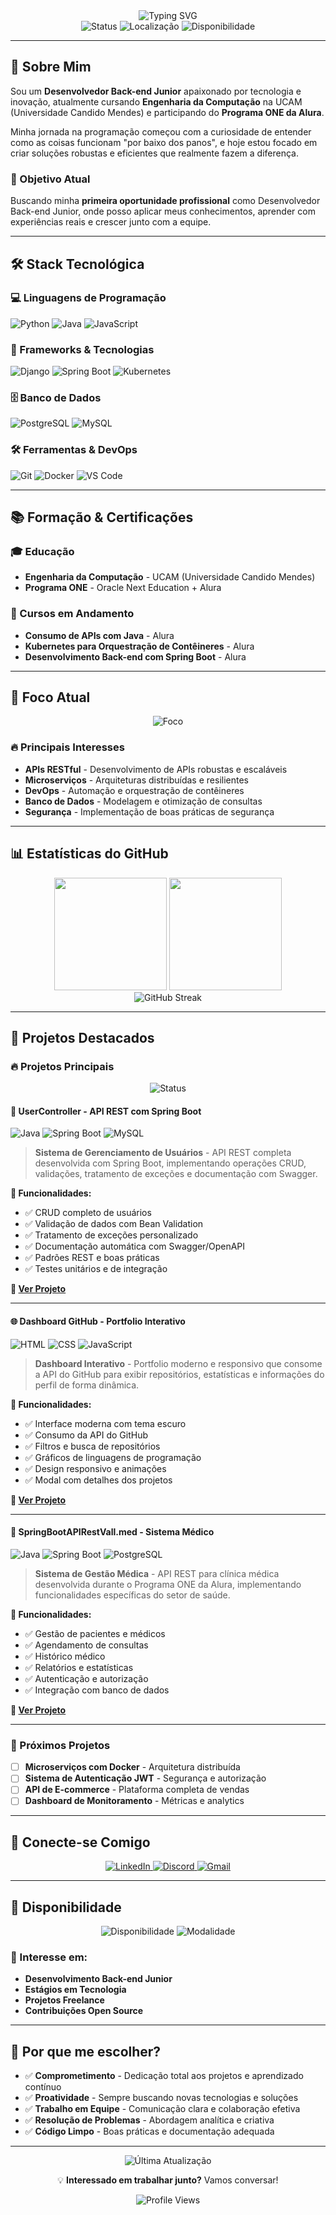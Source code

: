 <div align="center">
  <img src="https://readme-typing-svg.herokuapp.com?font=Fira+Code&weight=500&size=28&pause=1000&color=0366D6&center=true&vCenter=true&width=600&lines=Ol%C3%A1%2C+eu+sou+o+Jorge+Filipi!;Desenvolvedor+Back-end+Junior;Em+busca+da+primeira+oportunidade!" alt="Typing SVG" />
</div>

<div align="center">
  <img src="https://img.shields.io/badge/Status-Em%20Busca%20de%20Oportunidades-00D4FF?style=for-the-badge&logo=github" alt="Status" />
  <img src="https://img.shields.io/badge/Localização-Rio%20de%20Janeiro%2C%20RJ-00D4FF?style=for-the-badge&logo=location" alt="Localização" />
  <img src="https://img.shields.io/badge/Disponível%20para-Freelance%20%7C%20CLT-00D4FF?style=for-the-badge&logo=linkedin" alt="Disponibilidade" />
</div>

---

## 🚀 Sobre Mim

Sou um **Desenvolvedor Back-end Junior** apaixonado por tecnologia e inovação, atualmente cursando **Engenharia da Computação** na UCAM (Universidade Candido Mendes) e participando do **Programa ONE da Alura**. 

Minha jornada na programação começou com a curiosidade de entender como as coisas funcionam "por baixo dos panos", e hoje estou focado em criar soluções robustas e eficientes que realmente fazem a diferença.

### 🎯 Objetivo Atual
Buscando minha **primeira oportunidade profissional** como Desenvolvedor Back-end Junior, onde posso aplicar meus conhecimentos, aprender com experiências reais e crescer junto com a equipe.

---

## 🛠️ Stack Tecnológica

### 💻 Linguagens de Programação
![Python](https://img.shields.io/badge/Python-3776AB?style=for-the-badge&logo=python&logoColor=white)
![Java](https://img.shields.io/badge/Java-ED8B00?style=for-the-badge&logo=openjdk&logoColor=white)
![JavaScript](https://img.shields.io/badge/JavaScript-F7DF1E?style=for-the-badge&logo=javascript&logoColor=black)

### 🔧 Frameworks & Tecnologias
![Django](https://img.shields.io/badge/Django-092E20?style=for-the-badge&logo=django&logoColor=white)
![Spring Boot](https://img.shields.io/badge/Spring_Boot-6DB33F?style=for-the-badge&logo=spring-boot&logoColor=white)
![Kubernetes](https://img.shields.io/badge/Kubernetes-326CE5?style=for-the-badge&logo=kubernetes&logoColor=white)

### 🗄️ Banco de Dados
![PostgreSQL](https://img.shields.io/badge/PostgreSQL-316192?style=for-the-badge&logo=postgresql&logoColor=white)
![MySQL](https://img.shields.io/badge/MySQL-00000F?style=for-the-badge&logo=mysql&logoColor=white)

### 🛠️ Ferramentas & DevOps
![Git](https://img.shields.io/badge/Git-F05032?style=for-the-badge&logo=git&logoColor=white)
![Docker](https://img.shields.io/badge/Docker-2496ED?style=for-the-badge&logo=docker&logoColor=white)
![VS Code](https://img.shields.io/badge/VS_Code-007ACC?style=for-the-badge&logo=visual-studio-code&logoColor=white)

---

## 📚 Formação & Certificações

### 🎓 Educação
- **Engenharia da Computação** - UCAM (Universidade Candido Mendes)
- **Programa ONE** - Oracle Next Education + Alura

### 📖 Cursos em Andamento
- **Consumo de APIs com Java** - Alura
- **Kubernetes para Orquestração de Contêineres** - Alura
- **Desenvolvimento Back-end com Spring Boot** - Alura

---

## 🎯 Foco Atual

<div align="center">
  <img src="https://img.shields.io/badge/Foco-Back--end%20Development-00D4FF?style=for-the-badge&logo=code" alt="Foco" />
</div>

### 🔥 Principais Interesses
- **APIs RESTful** - Desenvolvimento de APIs robustas e escaláveis
- **Microserviços** - Arquiteturas distribuídas e resilientes
- **DevOps** - Automação e orquestração de contêineres
- **Banco de Dados** - Modelagem e otimização de consultas
- **Segurança** - Implementação de boas práticas de segurança

---

## 📊 Estatísticas do GitHub

<div align="center">
  <img height="180em" src="https://github-readme-stats.vercel.app/api?username=jorgefilipi&show_icons=true&theme=dracula&include_all_commits=true&count_private=true&locale=pt-br&custom_title=Estatísticas%20do%20GitHub"/>
  <img height="180em" src="https://github-readme-stats.vercel.app/api/top-langs/?username=jorgefilipi&layout=compact&langs_count=7&theme=dracula&locale=pt-br&custom_title=Linguagens%20Mais%20Usadas"/>
</div>

<div align="center">
  <img src="https://github-readme-streak-stats.herokuapp.com/?user=jorgefilipi&theme=dracula&locale=pt-br" alt="GitHub Streak" />
</div>

---

## 🚀 Projetos Destacados

### 🔥 Projetos Principais

<div align="center">
  <img src="https://img.shields.io/badge/Status-Ativo-00D4FF?style=for-the-badge&logo=github" alt="Status" />
</div>

#### 📱 **UserController - API REST com Spring Boot**
![Java](https://img.shields.io/badge/Java-ED8B00?style=for-the-badge&logo=openjdk&logoColor=white)
![Spring Boot](https://img.shields.io/badge/Spring_Boot-6DB33F?style=for-the-badge&logo=spring-boot&logoColor=white)
![MySQL](https://img.shields.io/badge/MySQL-00000F?style=for-the-badge&logo=mysql&logoColor=white)

> **Sistema de Gerenciamento de Usuários** - API REST completa desenvolvida com Spring Boot, implementando operações CRUD, validações, tratamento de exceções e documentação com Swagger.

**🔧 Funcionalidades:**
- ✅ CRUD completo de usuários
- ✅ Validação de dados com Bean Validation
- ✅ Tratamento de exceções personalizado
- ✅ Documentação automática com Swagger/OpenAPI
- ✅ Padrões REST e boas práticas
- ✅ Testes unitários e de integração

**📁 [Ver Projeto](https://github.com/JorgeFilipi/UserController)**

---

#### 🌐 **Dashboard GitHub - Portfolio Interativo**
![HTML](https://img.shields.io/badge/HTML-E34F26?style=for-the-badge&logo=html5&logoColor=white)
![CSS](https://img.shields.io/badge/CSS-1572B6?style=for-the-badge&logo=css3&logoColor=white)
![JavaScript](https://img.shields.io/badge/JavaScript-F7DF1E?style=for-the-badge&logo=javascript&logoColor=black)

> **Dashboard Interativo** - Portfolio moderno e responsivo que consome a API do GitHub para exibir repositórios, estatísticas e informações do perfil de forma dinâmica.

**🔧 Funcionalidades:**
- ✅ Interface moderna com tema escuro
- ✅ Consumo da API do GitHub
- ✅ Filtros e busca de repositórios
- ✅ Gráficos de linguagens de programação
- ✅ Design responsivo e animações
- ✅ Modal com detalhes dos projetos

**📁 [Ver Projeto](https://github.com/JorgeFilipi/JorgeFilipi)**

---

#### 🏥 **SpringBootAPIRestVall.med - Sistema Médico**
![Java](https://img.shields.io/badge/Java-ED8B00?style=for-the-badge&logo=openjdk&logoColor=white)
![Spring Boot](https://img.shields.io/badge/Spring_Boot-6DB33F?style=for-the-badge&logo=spring-boot&logoColor=white)
![PostgreSQL](https://img.shields.io/badge/PostgreSQL-316192?style=for-the-badge&logo=postgresql&logoColor=white)

> **Sistema de Gestão Médica** - API REST para clínica médica desenvolvida durante o Programa ONE da Alura, implementando funcionalidades específicas do setor de saúde.

**🔧 Funcionalidades:**
- ✅ Gestão de pacientes e médicos
- ✅ Agendamento de consultas
- ✅ Histórico médico
- ✅ Relatórios e estatísticas
- ✅ Autenticação e autorização
- ✅ Integração com banco de dados

**📁 [Ver Projeto](https://github.com/JorgeFilipi/SpringBootAPIRestVall.med)**

---

### 🎯 Próximos Projetos
- [ ] **Microserviços com Docker** - Arquitetura distribuída
- [ ] **Sistema de Autenticação JWT** - Segurança e autorização
- [ ] **API de E-commerce** - Plataforma completa de vendas
- [ ] **Dashboard de Monitoramento** - Métricas e analytics

---

## 🤝 Conecte-se Comigo

<div align="center">
  <a href="https://linkedin.com/in/jfdias" target="_blank">
    <img src="https://img.shields.io/badge/LinkedIn-0077B5?style=for-the-badge&logo=linkedin&logoColor=white" alt="LinkedIn" />
  </a>
  <a href="https://discord.gg/jorgefelipe1986" target="_blank">
    <img src="https://img.shields.io/badge/Discord-7289DA?style=for-the-badge&logo=discord&logoColor=white" alt="Discord" />
  </a>
  <a href="mailto:jorgefelipe1986@gmail.com">
    <img src="https://img.shields.io/badge/Gmail-D14836?style=for-the-badge&logo=gmail&logoColor=white" alt="Gmail" />
  </a>
</div>

---

## 💼 Disponibilidade

<div align="center">
  <img src="https://img.shields.io/badge/Disponível%20para-Oportunidades%20Remotas-00D4FF?style=for-the-badge&logo=remote" alt="Disponibilidade" />
  <img src="https://img.shields.io/badge/Modalidade-Híbrido%20%7C%20Remoto-00D4FF?style=for-the-badge&logo=office" alt="Modalidade" />
</div>

### 🎯 Interesse em:
- **Desenvolvimento Back-end Junior**
- **Estágios em Tecnologia**
- **Projetos Freelance**
- **Contribuições Open Source**

---

## 🌟 Por que me escolher?

- ✅ **Comprometimento** - Dedicação total aos projetos e aprendizado contínuo
- ✅ **Proatividade** - Sempre buscando novas tecnologias e soluções
- ✅ **Trabalho em Equipe** - Comunicação clara e colaboração efetiva
- ✅ **Resolução de Problemas** - Abordagem analítica e criativa
- ✅ **Código Limpo** - Boas práticas e documentação adequada

---

<div align="center">
  <img src="https://img.shields.io/badge/Última%20Atualização-Dezembro%202024-00D4FF?style=for-the-badge&logo=calendar" alt="Última Atualização" />
  
  <p>💡 <strong>Interessado em trabalhar junto?</strong> Vamos conversar!</p>
  
  <img src="https://komarev.com/ghpvc/?username=jorgefilipi&style=for-the-badge&color=00D4FF" alt="Profile Views" />
</div>
